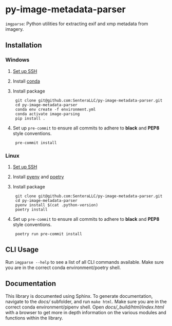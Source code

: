 # py-image-metadata-parser

``imgparse``: Python utilities for extracting exif and xmp metadata from imagery.

## Installation 

### Windows 

1) [Set up SSH](https://github.com/SenteraLLC/install-instructions/blob/master/ssh_setup.md)
2) Install [conda](https://github.com/SenteraLLC/install-instructions/blob/master/conda.md)
3) Install package

        git clone git@github.com:SenteraLLC/py-image-metadata-parser.git
        cd py-image-metadata-parser
        conda env create -f environment.yml
        conda activate image-parsing
        pip install .
   
4) Set up ``pre-commit`` to ensure all commits to adhere to **black** and **PEP8** style conventions.

        pre-commit install
   
### Linux

1) [Set up SSH](https://github.com/SenteraLLC/install-instructions/blob/master/ssh_setup.md)
2) Install [pyenv](https://github.com/SenteraLLC/install-instructions/blob/master/pyenv.md) and [poetry](https://python-poetry.org/docs/#installation)
3) Install package

        git clone git@github.com:SenteraLLC/py-image-metadata-parser.git
        cd py-image-metadata-parser
        pyenv install $(cat .python-version)
        poetry install
        
4) Set up ``pre-commit`` to ensure all commits to adhere to **black** and **PEP8** style conventions.

        poetry run pre-commit install
        
## CLI Usage

Run ``imgparse --help`` to see a list of all CLI commands available.  Make sure you are in the correct conda 
environment/poetry shell.
   
## Documentation

This library is documented using Sphinx. To generate documentation, navigate to the *docs/* subfolder,
and run ``make html``.  Make sure you are in the correct conda environment/pipenv shell.  Open 
*docs/\_build/html/index.html* with a browser to get more in depth information on the various modules 
and functions within the library.
